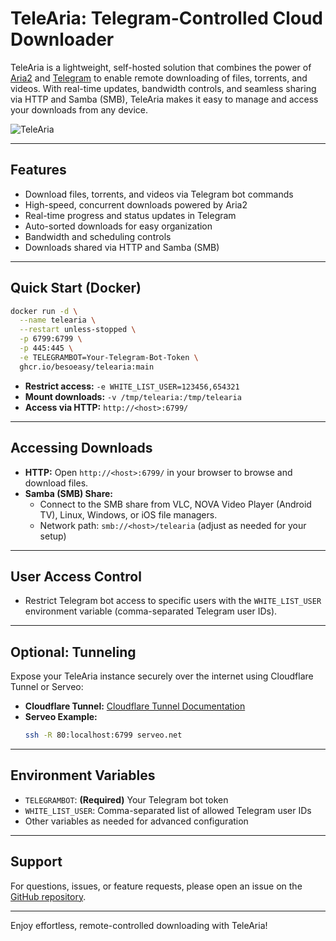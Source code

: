 # TeleAria: Telegram-Controlled Cloud Downloader

TeleAria is a lightweight, self-hosted solution that combines the power of [Aria2](https://aria2.github.io/) and [Telegram](https://telegram.org/) to enable remote downloading of files, torrents, and videos. With real-time updates, bandwidth controls, and seamless sharing via HTTP and Samba (SMB), TeleAria makes it easy to manage and access your downloads from any device.

 ![TeleAria](https://github.com/user-attachments/assets/d5a1ce42-d9e6-41a3-a48a-e926f0d384ca)

---

## Features

- Download files, torrents, and videos via Telegram bot commands
- High-speed, concurrent downloads powered by Aria2
- Real-time progress and status updates in Telegram
- Auto-sorted downloads for easy organization
- Bandwidth and scheduling controls
- Downloads shared via HTTP and Samba (SMB)

---

## Quick Start (Docker)

```bash
docker run -d \
  --name telearia \
  --restart unless-stopped \
  -p 6799:6799 \
  -p 445:445 \
  -e TELEGRAMBOT=Your-Telegram-Bot-Token \
  ghcr.io/besoeasy/telearia:main
```

- **Restrict access:** `-e WHITE_LIST_USER=123456,654321`
- **Mount downloads:** `-v /tmp/telearia:/tmp/telearia`
- **Access via HTTP:** `http://<host>:6799/`

---

## Accessing Downloads

- **HTTP:** Open `http://<host>:6799/` in your browser to browse and download files.
- **Samba (SMB) Share:**
  - Connect to the SMB share from VLC, NOVA Video Player (Android TV), Linux, Windows, or iOS file managers.
  - Network path: `smb://<host>/telearia` (adjust as needed for your setup)

---

## User Access Control

- Restrict Telegram bot access to specific users with the `WHITE_LIST_USER` environment variable (comma-separated Telegram user IDs).

---

## Optional: Tunneling

Expose your TeleAria instance securely over the internet using Cloudflare Tunnel or Serveo:

- **Cloudflare Tunnel:** [Cloudflare Tunnel Documentation](https://developers.cloudflare.com/cloudflare-one/connections/connect-apps/)
- **Serveo Example:**
  ```bash
  ssh -R 80:localhost:6799 serveo.net
  ```

---

## Environment Variables

- `TELEGRAMBOT`: **(Required)** Your Telegram bot token
- `WHITE_LIST_USER`: Comma-separated list of allowed Telegram user IDs
- Other variables as needed for advanced configuration

---

## Support

For questions, issues, or feature requests, please open an issue on the [GitHub repository](https://github.com/besoeasy/telearia).

---

Enjoy effortless, remote-controlled downloading with TeleAria!
